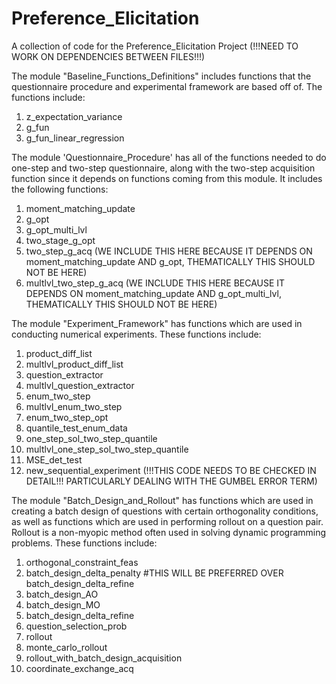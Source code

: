 # Preference_Elicitation
A collection of code for the Preference_Elicitation Project (!!!NEED TO WORK ON DEPENDENCIES BETWEEN FILES!!!)

The module "Baseline_Functions_Definitions" includes functions that the questionnaire procedure and experimental framework
are based off of. The functions include:
1. z_expectation_variance
2. g_fun
4. g_fun_linear_regression

The module 'Questionnaire_Procedure' has all of the functions needed to do one-step and 
two-step questionnaire, along with the two-step acquisition function since it depends on functions
coming from this module. It includes the following functions:
1. moment_matching_update
2. g_opt
3. g_opt_multi_lvl
4. two_stage_g_opt
5. two_step_g_acq (WE INCLUDE THIS HERE BECAUSE IT DEPENDS ON moment_matching_update AND g_opt, THEMATICALLY THIS
SHOULD NOT BE HERE)
6. multlvl_two_step_g_acq (WE INCLUDE THIS HERE BECAUSE IT DEPENDS ON moment_matching_update AND g_opt_multi_lvl, THEMATICALLY THIS
SHOULD NOT BE HERE)

The module "Experiment_Framework" has functions which are used in conducting numerical experiments. These functions include:
1. product_diff_list
2. multlvl_product_diff_list
3. question_extractor
4. multlvl_question_extractor
5. enum_two_step
6. multlvl_enum_two_step
7. enum_two_step_opt
8. quantile_test_enum_data
9. one_step_sol_two_step_quantile
10. multlvl_one_step_sol_two_step_quantile
11. MSE_det_test 
12. new_sequential_experiment (!!!THIS CODE NEEDS TO BE CHECKED IN DETAIL!!! PARTICULARLY DEALING WITH THE GUMBEL ERROR TERM)

The module "Batch_Design_and_Rollout" has functions which are used in creating a batch design of questions with certain orthogonality conditions,
as well as functions which are used in performing rollout on a question pair. Rollout is a non-myopic method often used in solving dynamic programming problems. 
These functions include:
1. orthogonal_constraint_feas
2. batch_design_delta_penalty #THIS WILL BE PREFERRED OVER batch_design_delta_refine
3. batch_design_AO
4. batch_design_MO
5. batch_design_delta_refine
6. question_selection_prob
7. rollout
8. monte_carlo_rollout
9. rollout_with_batch_design_acquisition
10. coordinate_exchange_acq

